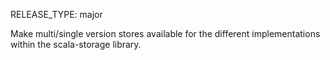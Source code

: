RELEASE_TYPE: major

Make multi/single version stores available for the different implementations within the scala-storage library.